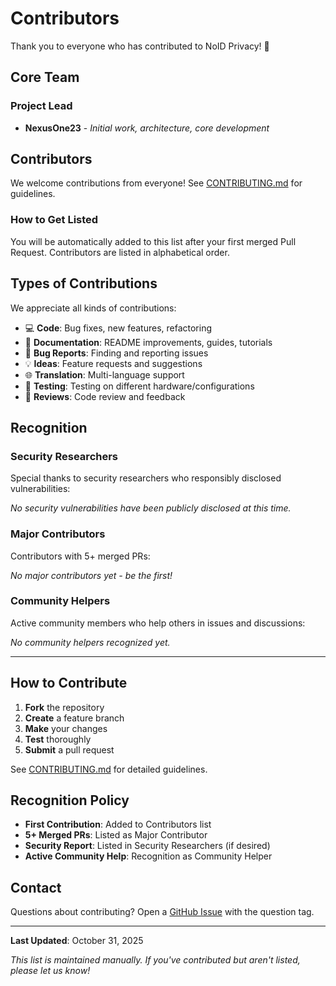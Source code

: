 # Contributors

Thank you to everyone who has contributed to NoID Privacy! 🎉

## Core Team

### Project Lead
- **NexusOne23** - *Initial work, architecture, core development*

## Contributors

<!-- This section will be automatically updated as contributors join -->

We welcome contributions from everyone! See [CONTRIBUTING.md](CONTRIBUTING.md) for guidelines.

### How to Get Listed

You will be automatically added to this list after your first merged Pull Request. Contributors are listed in alphabetical order.

## Types of Contributions

We appreciate all kinds of contributions:

- 💻 **Code**: Bug fixes, new features, refactoring
- 📖 **Documentation**: README improvements, guides, tutorials
- 🐛 **Bug Reports**: Finding and reporting issues
- 💡 **Ideas**: Feature requests and suggestions
- 🌐 **Translation**: Multi-language support
- 🧪 **Testing**: Testing on different hardware/configurations
- 📝 **Reviews**: Code review and feedback

## Recognition

### Security Researchers

Special thanks to security researchers who responsibly disclosed vulnerabilities:

<!-- This section will be updated as security issues are reported and fixed -->

*No security vulnerabilities have been publicly disclosed at this time.*

### Major Contributors

Contributors with 5+ merged PRs:

<!-- This section will be updated automatically -->

*No major contributors yet - be the first!*

### Community Helpers

Active community members who help others in issues and discussions:

<!-- This section will be updated based on community activity -->

*No community helpers recognized yet.*

---

## How to Contribute

1. **Fork** the repository
2. **Create** a feature branch
3. **Make** your changes
4. **Test** thoroughly
5. **Submit** a pull request

See [CONTRIBUTING.md](CONTRIBUTING.md) for detailed guidelines.

## Recognition Policy

- **First Contribution**: Added to Contributors list
- **5+ Merged PRs**: Listed as Major Contributor
- **Security Report**: Listed in Security Researchers (if desired)
- **Active Community Help**: Recognition as Community Helper

## Contact

Questions about contributing? Open a [GitHub Issue](https://github.com/NexusOne23/noid-privacy/issues) with the question tag.

---

**Last Updated**: October 31, 2025

*This list is maintained manually. If you've contributed but aren't listed, please let us know!*
